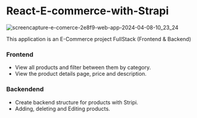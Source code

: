 # React-E-commerce-with-Strapi


![screencapture-e-comerce-2e8f9-web-app-2024-04-08-10_23_24](https://github.com/Ahmed-Mohamed-Adel/React-E-commerce-with-Strapi/assets/91554895/2b50ebcd-1357-404a-9648-5d741c65c264)

This application is an E-Commerce project FullStack (Frontend & Backend)

### Frontend
- View all products and filter between them by category.
- View the product details page, price and description.
  
### Backendend
- Create backend structure for products with Stripi.
- Adding, deleting and Editing products.

